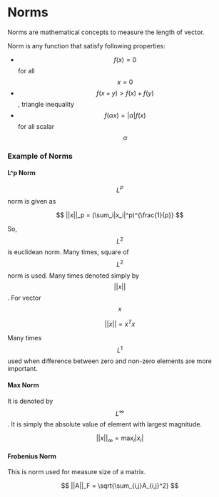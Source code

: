 # Norms

Norms are mathematical concepts to measure the length of vector. 

Norm is any function that satisfy following properties:

* $$f(x)=0$$for all $$x=0$$
* $$f(x+y)>f(x)+f(y)$$, triangle inequality
* $$f(\alpha x)=|\alpha|f(x)$$for all scalar $$\alpha$$

### Example of Norms

#### L^p Norm

$$L^P$$norm is given as

$$
||x||_p = (\sum_i|x_i|^p)^{\frac{1}{p}}
$$

So, $$L^2$$is euclidean norm. Many times, square of $$L^2$$norm is used. Many times denoted simply by $$||x||$$. For vector $$x$$

$$
||x|| = x^Tx
$$

Many times $$L^1$$used when difference between zero and non-zero elements are more important. 

#### Max Norm

It is denoted by $$L^\infty$$. It is simply the absolute value of element with largest magnitude.

$$
||x||_\infty = \max_i |x_i|
$$

#### Frobenius Norm 

This is norm used for measure size of a matrix. 

$$
||A||_F = \sqrt{\sum_{i,j}A_{i,j}^2}
$$

